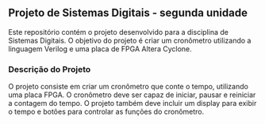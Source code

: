 ## Projeto de Sistemas Digitais - segunda unidade
Este repositório contém o projeto desenvolvido para a disciplina de Sistemas Digitais. O objetivo do projeto é criar um cronômetro utilizando a linguagem Verilog e uma placa de FPGA Altera Cyclone.

### Descrição do Projeto
O projeto consiste em criar um cronômetro que conte o tempo, utilizando uma placa FPGA. O cronômetro deve ser capaz de iniciar, pausar e reiniciar a contagem do tempo. O projeto também deve incluir um display para exibir o tempo e botões para controlar as funções do cronômetro.

